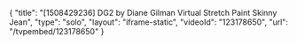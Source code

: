 {
    "title": "[1508429236] DG2 by Diane Gilman Virtual Stretch Paint Skinny Jean",
    "type": "solo",
    "layout": "iframe-static",
    "videoId": "123178650",
    "url": "\/tvpembed\/123178650"
}